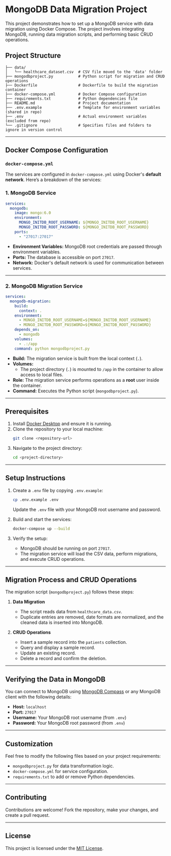 # MongoDB Data Migration Project

This project demonstrates how to set up a MongoDB service with data migration using Docker Compose. The project involves integrating MongoDB, running data migration scripts, and performing basic CRUD operations.

## Project Structure

```
├── data/
│   └── healthcare_dataset.csv  # CSV file moved to the 'data' folder
├── mongodbproject.py           # Python script for migration and CRUD operations
├── Dockerfile                  # Dockerfile to build the migration container
├── docker-compose.yml          # Docker Compose configuration
├── requirements.txt            # Python dependencies file
├── README.md                   # Project documentation
├── .env.example                # Template for environment variables (shared in repo)
├── .env                        # Actual environment variables (excluded from repo)
└── .gitignore                  # Specifies files and folders to ignore in version control

```

---

## Docker Compose Configuration

### `docker-compose.yml`
The services are configured in `docker-compose.yml` using Docker's **default network**. Here’s a breakdown of the services:

### **1. MongoDB Service**
```yaml
services:
  mongodb:
    image: mongo:6.0
    environment:
      MONGO_INITDB_ROOT_USERNAME: ${MONGO_INITDB_ROOT_USERNAME}
      MONGO_INITDB_ROOT_PASSWORD: ${MONGO_INITDB_ROOT_PASSWORD}
    ports:
      - "27017:27017"
```
- **Environment Variables:** MongoDB root credentials are passed through environment variables.
- **Ports:** The database is accessible on port `27017`.
- **Network:** Docker's default network is used for communication between services.

---

### **2. MongoDB Migration Service**
```yaml
services:
  mongodb-migration:
    build:
      context: .
    environment:
      - MONGO_INITDB_ROOT_USERNAME=${MONGO_INITDB_ROOT_USERNAME}
      - MONGO_INITDB_ROOT_PASSWORD=${MONGO_INITDB_ROOT_PASSWORD}
    depends_on:
      - mongodb
    volumes:
      - .:/app
    command: python mongodbproject.py
```
- **Build:** The migration service is built from the local context (`.`).
- **Volumes:** 
  - The project directory (`.`) is mounted to `/app` in the container to allow access to local files.
- **Role:** The migration service performs operations as a **root** user inside the container.
- **Command:** Executes the Python script (`mongodbproject.py`).

---

## Prerequisites

1. Install [Docker Desktop](https://www.docker.com/products/docker-desktop) and ensure it is running.
2. Clone the repository to your local machine:
   ```sh
   git clone <repository-url>
   ```
3. Navigate to the project directory:
   ```sh
   cd <project-directory>
   ```

---

## Setup Instructions

1. Create a `.env` file by copying `.env.example`:
   ```sh
   cp .env.example .env
   ```
   Update the `.env` file with your MongoDB root username and password.

2. Build and start the services:
   ```sh
   docker-compose up --build
   ```

3. Verify the setup:
   - MongoDB should be running on port `27017`.
   - The migration service will load the CSV data, perform migrations, and execute CRUD operations.

---

## Migration Process and CRUD Operations

The migration script (`mongodbproject.py`) follows these steps:

1. **Data Migration**  
   - The script reads data from `healthcare_data.csv`.
   - Duplicate entries are removed, date formats are normalized, and the cleaned data is inserted into MongoDB.

2. **CRUD Operations**
   - Insert a sample record into the `patients` collection.
   - Query and display a sample record.
   - Update an existing record.
   - Delete a record and confirm the deletion.

---

## Verifying the Data in MongoDB

You can connect to MongoDB using [MongoDB Compass](https://www.mongodb.com/products/compass) or any MongoDB client with the following details:
- **Host:** `localhost`
- **Port:** `27017`
- **Username:** Your MongoDB root username (from `.env`)
- **Password:** Your MongoDB root password (from `.env`)

---

## Customization

Feel free to modify the following files based on your project requirements:
- `mongodbproject.py` for data transformation logic.
- `docker-compose.yml` for service configuration.
- `requirements.txt` to add or remove Python dependencies.

---

## Contributing

Contributions are welcome! Fork the repository, make your changes, and create a pull request.

---

## License

This project is licensed under the [MIT License](LICENSE).

